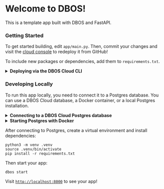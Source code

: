 # Welcome to DBOS!

This is a template app built with DBOS and FastAPI.

### Getting Started

To get started building, edit `app/main.py`.
Then, commit your changes and visit the [cloud console](https://console.dbos.dev/applications) to redeploy it from GitHub!

To include new packages or dependencies, add them to `requirements.txt`.

<details>
<summary><strong>Deploying via the DBOS Cloud CLI</strong></summary>

You can also deploy this app via the DBOS Cloud CLI.
Install it with this command (requires Node):

```shell
npm i -g @dbos-inc/dbos-cloud
```

Then, run this command to deploy your app:

```shell
dbos-cloud app deploy
```
</details>

### Developing Locally

To run this app locally, you need to connect it to a Postgres database.
You can use a DBOS Cloud database, a Docker container, or a local Postgres installation.

<details>
<summary><strong>Connecting to a DBOS Cloud Postgres database</strong></summary>

First install the DBOS Cloud CLI (requires Node):

```shell
npm i -g @dbos-inc/dbos-cloud
```

Then set a password for your DBOS Cloud database:

```shell
dbos-cloud db reset-password
```

Then connect your local app to your cloud database. When prompted, enter the password you just set.

```shell
dbos-cloud db local
```
</details>

<details>
<summary><strong>Starting Postgres with Docker</strong></summary>

If you have Docker, you can start a Postgres database locally with:

```shell
export PGPASSWORD=dbos
python3 start_postgres_docker.py
```
</details>


After connecting to Postgres, create a virtual environment and install dependencies:

```shell
python3 -m venv .venv
source .venv/bin/activate
pip install -r requirements.txt
```

Then start your app:

```shell
dbos start
```

Visit [`http://localhost:8000`](http://localhost:8000) to see your app!
